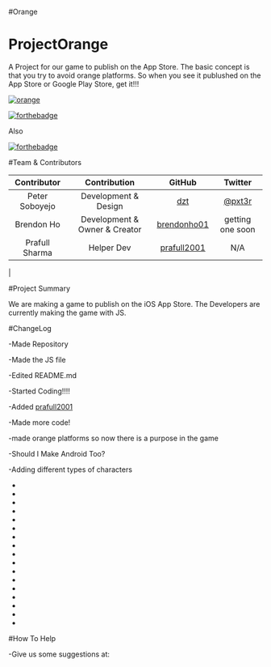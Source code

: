 #Orange



# ProjectOrange
A Project for our game to publish on the App Store. The basic concept is that you try to avoid orange platforms. So when you see it publushed on the App Store or Google Play Store, get it!!!

[![orange](http://vexitygames.github.io/orange)](http://vexitygames.github.io)

[![forthebadge](http://forthebadge.com/badges/built-with-love.svg)](http://forthebadge.com)

Also

[![forthebadge](http://forthebadge.com/images/badges/uses-js.svg)](http;//forthebadge.com)

#Team & Contributors

|   Contributor  |     Contribution     |                    GitHub                    |               Twitter              |
|:--------------:|:--------------------:|:--------------------------------------------:|:----------------------------------:|
| Peter Soboyejo | Development & Design |         [dzt](http://github.com/dzt)         | [@pxt3r](http://twitter.com/pxt3r) |
|   Brendon Ho   | Development & Owner & Creator  | [brendonho01](http://github.com/brendonho01) |                 getting one soon 
| Prafull Sharma |      Helper Dev      | [prafull2001](http://github.com/prafull2001) |           N/A
|

#Project Summary

We are making a game to publish on the iOS App Store. The Developers are currently making the game with JS.

#ChangeLog

-Made Repository

-Made the JS file

-Edited README.md

-Started Coding!!!!

-Added [prafull2001](http://github.com/prafull2001/)

-Made more code!

-made orange platforms so now there is a purpose in the game

-Should I Make Android Too?

-Adding different types of characters

-

-

-

-

-

-

-

-

-

-

-

-

-

-

-

-

-

#How To Help

-Give us some suggestions at: 

